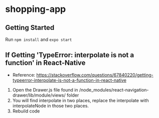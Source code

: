 # shopping-app
## Getting Started
Run ```npm install``` and ```expo start```
## If Getting 'TypeError: interpolate is not a function' in React-Native
* Reference: https://stackoverflow.com/questions/67840220/getting-typeerror-interpolate-is-not-a-function-in-react-native
1. Open the Drawer.js file found in /node_modules/react-navigation-drawer/lib/module/views/ folder
2. You will find interpolate in two places, replace the interpolate with interpolateNode in those two places.
3. Rebuild code
<!-- ## Demo
![](link) -->
